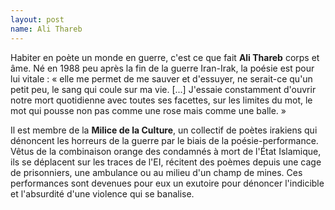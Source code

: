 ```yaml
---
layout: post
name: Ali Thareb
---
```

Habiter en poète un monde en guerre, c'est ce que fait **Ali Thareb** corps et âme. Né en 1988 peu après la fin de la guerre Iran-Irak, la poésie est pour lui vitale : « elle me permet de me sauver et d'essuyer, ne serait-ce qu'un petit peu, le sang qui coule sur ma vie. [...] J'essaie constamment d'ouvrir notre mort quotidienne avec toutes ses facettes, sur les limites du mot, le mot qui pousse non pas comme une rose mais comme une balle. »

 

Il est membre de la **Milice de la Culture**, un collectif de poètes irakiens qui dénoncent les horreurs de la guerre par le biais de la poésie-performance. Vêtus de la combinaison orange des condamnés à mort de l'État Islamique, ils se déplacent sur les traces de l'EI, récitent des poèmes depuis une cage de prisonniers, une ambulance ou au milieu d'un champ de mines. Ces performances sont devenues pour eux un exutoire pour dénoncer l'indicible et l'absurdité d'une violence qui se banalise.